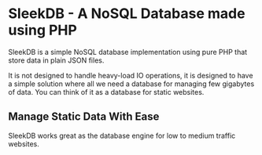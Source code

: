 <!--METADATA
{
    "title": "Home",
    "url": "home",
    "icon": "home",
    "website_title": "SleekDB is best",
    "website_description": "Cool description"
}
!METADATA-->

# SleekDB - A NoSQL Database made using PHP

SleekDB is a simple NoSQL database implementation using pure PHP that store data in plain JSON files.

It is not designed to handle heavy-load IO operations, it is designed to have a simple solution where all we need a database for managing few gigabytes of data. You can think of it as a database for static websites.

## Manage Static Data With Ease

SleekDB works great as the database engine for low to medium traffic websites.

